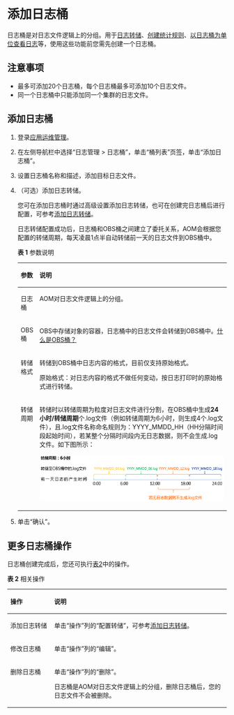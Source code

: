 # 添加日志桶<a name="ZH-CN_TOPIC_0132906861"></a>

日志桶是对日志文件逻辑上的分组。用于[日志转储](添加日志转储.md)、[创建统计规则](创建统计规则.md)、[以日志桶为单位查看日志](查看桶日志.md)等，使用这些功能前您需先创建一个日志桶。

## 注意事项<a name="section813313541518"></a>

-   最多可添加20个日志桶，每个日志桶最多可添加10个日志文件。
-   同一个日志桶中只能添加同一个集群的日志文件。

## 添加日志桶<a name="section198301842185318"></a>

1.  登录[应用运维管理](https://console.huaweicloud.com/aom/#/aom/ams/summary)。
2.  在左侧导航栏中选择“日志管理 \> 日志桶”，单击“桶列表”页签，单击“添加日志桶”。
3.  设置日志桶名称和描述，添加目标日志文件。
4.  （可选）添加日志转储。

    您可在添加日志桶时通过高级设置添加日志转储，也可在创建完日志桶后进行配置，可参考[添加日志转储](添加日志转储.md)。

    日志转储配置成功后，日志桶和OBS桶之间建立了委托关系，AOM会根据您配置的转储周期，每天凌晨1点半自动转储前一天的日志文件到OBS桶中。

    **表 1**  参数说明

    <a name="table57381355184019"></a>
    <table><thead align="left"><tr id="row0737755184010"><th class="cellrowborder" valign="top" width="9%" id="mcps1.2.3.1.1"><p id="p187374557403"><a name="p187374557403"></a><a name="p187374557403"></a>参数</p>
    </th>
    <th class="cellrowborder" valign="top" width="91%" id="mcps1.2.3.1.2"><p id="p12737185584012"><a name="p12737185584012"></a><a name="p12737185584012"></a>说明</p>
    </th>
    </tr>
    </thead>
    <tbody><tr id="row207371655134011"><td class="cellrowborder" valign="top" width="9%" headers="mcps1.2.3.1.1 "><p id="p1737105516407"><a name="p1737105516407"></a><a name="p1737105516407"></a>日志桶</p>
    </td>
    <td class="cellrowborder" valign="top" width="91%" headers="mcps1.2.3.1.2 "><p id="p167373559402"><a name="p167373559402"></a><a name="p167373559402"></a>AOM对日志文件逻辑上的分组。</p>
    </td>
    </tr>
    <tr id="row1373716557406"><td class="cellrowborder" valign="top" width="9%" headers="mcps1.2.3.1.1 "><p id="p273775514400"><a name="p273775514400"></a><a name="p273775514400"></a>OBS桶</p>
    </td>
    <td class="cellrowborder" valign="top" width="91%" headers="mcps1.2.3.1.2 "><p id="p167371255124011"><a name="p167371255124011"></a><a name="p167371255124011"></a>OBS中存储对象的容器，日志桶中的日志文件会转储到OBS桶中。<a href="https://support.huaweicloud.com/productdesc-obs/zh-cn_topic_0045829091.html" target="_blank" rel="noopener noreferrer">什么是OBS桶？</a></p>
    </td>
    </tr>
    <tr id="row1273825518403"><td class="cellrowborder" valign="top" width="9%" headers="mcps1.2.3.1.1 "><p id="p1473812553409"><a name="p1473812553409"></a><a name="p1473812553409"></a>转储格式</p>
    </td>
    <td class="cellrowborder" valign="top" width="91%" headers="mcps1.2.3.1.2 "><p id="p1919315160513"><a name="p1919315160513"></a><a name="p1919315160513"></a>转储到OBS桶中日志内容的格式，目前仅支持原始格式。</p>
    <p id="p2491181175111"><a name="p2491181175111"></a><a name="p2491181175111"></a>原始格式：对日志内容的格式不做任何变动，按日志打印时的原始格式进行转储。</p>
    </td>
    </tr>
    <tr id="row10738555164015"><td class="cellrowborder" valign="top" width="9%" headers="mcps1.2.3.1.1 "><p id="p67381855174014"><a name="p67381855174014"></a><a name="p67381855174014"></a>转储周期</p>
    </td>
    <td class="cellrowborder" valign="top" width="91%" headers="mcps1.2.3.1.2 "><p id="p17738055114012"><a name="p17738055114012"></a><a name="p17738055114012"></a>转储时以转储周期为粒度对日志文件进行分割，在OBS桶中生成<strong id="b1738135514404"><a name="b1738135514404"></a><a name="b1738135514404"></a>24小时/转储周期</strong>个.log文件（例如转储周期为6小时，则生成4个.log文件），且.log文件名称命名规则为：YYYY_MMDD_HH（HH分隔时间段起始时间），若某整个分隔时间段内无日志数据，则不会生成.log文件。如下图所示：</p>
    <p id="p17382055114014"><a name="p17382055114014"></a><a name="p17382055114014"></a><a name="image195261458162515"></a><a name="image195261458162515"></a><span><img id="image195261458162515" src="figures/zh-cn_image_0133276037.png" height="107.61601900000001" width="470.82000000000005"></span></p>
    </td>
    </tr>
    </tbody>
    </table>

5.  单击“确认”。

## 更多日志桶操作<a name="section691615031014"></a>

日志桶创建完成后，您还可执行[表2](#table14918185010104)中的操作。

**表 2**  相关操作

<a name="table14918185010104"></a>
<table><thead align="left"><tr id="row17920135010100"><th class="cellrowborder" valign="top" width="20%" id="mcps1.2.3.1.1"><p id="p99204504109"><a name="p99204504109"></a><a name="p99204504109"></a>操作</p>
</th>
<th class="cellrowborder" valign="top" width="80%" id="mcps1.2.3.1.2"><p id="p592245013103"><a name="p592245013103"></a><a name="p592245013103"></a>说明</p>
</th>
</tr>
</thead>
<tbody><tr id="row4922150191019"><td class="cellrowborder" valign="top" width="20%" headers="mcps1.2.3.1.1 "><p id="p189236503101"><a name="p189236503101"></a><a name="p189236503101"></a>添加日志转储</p>
</td>
<td class="cellrowborder" valign="top" width="80%" headers="mcps1.2.3.1.2 "><p id="p10923175016102"><a name="p10923175016102"></a><a name="p10923175016102"></a>单击“操作”列的“配置转储”，可参考<a href="添加日志转储.md">添加日志转储</a>。</p>
</td>
</tr>
<tr id="row13752165816484"><td class="cellrowborder" valign="top" width="20%" headers="mcps1.2.3.1.1 "><p id="p205831436115916"><a name="p205831436115916"></a><a name="p205831436115916"></a>修改日志桶</p>
</td>
<td class="cellrowborder" valign="top" width="80%" headers="mcps1.2.3.1.2 "><p id="p152705185327"><a name="p152705185327"></a><a name="p152705185327"></a>单击“操作”列的“编辑”。</p>
</td>
</tr>
<tr id="row79230504106"><td class="cellrowborder" valign="top" width="20%" headers="mcps1.2.3.1.1 "><p id="p29251506107"><a name="p29251506107"></a><a name="p29251506107"></a>删除日志桶</p>
</td>
<td class="cellrowborder" valign="top" width="80%" headers="mcps1.2.3.1.2 "><p id="p9632191820448"><a name="p9632191820448"></a><a name="p9632191820448"></a>单击“操作”列的“删除”。</p>
<p id="p1626315238326"><a name="p1626315238326"></a><a name="p1626315238326"></a>日志桶是AOM对日志文件逻辑上的分组，删除日志桶后，您的日志文件不会被删除。</p>
</td>
</tr>
</tbody>
</table>

